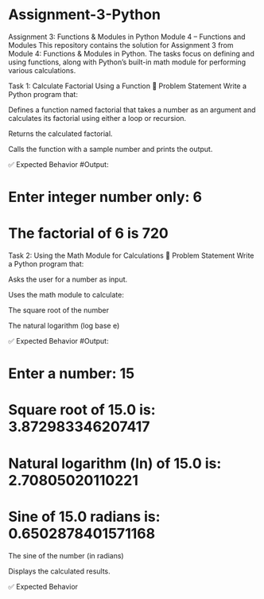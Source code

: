 # Assignment-3-Python
Assignment 3: Functions & Modules in Python
Module 4 – Functions and Modules
This repository contains the solution for Assignment 3 from Module 4: Functions & Modules in Python. The tasks focus on defining and using functions, along with Python’s built-in math module for performing various calculations.

Task 1: Calculate Factorial Using a Function
📝 Problem Statement
Write a Python program that:

Defines a function named factorial that takes a number as an argument and calculates its factorial using either a loop or recursion.

Returns the calculated factorial.

Calls the function with a sample number and prints the output.

✅ Expected Behavior
#Output:
# Enter integer number only: 6
# The factorial of 6 is 720


Task 2: Using the Math Module for Calculations
📝 Problem Statement
Write a Python program that:

Asks the user for a number as input.

Uses the math module to calculate:

The square root of the number

The natural logarithm (log base e)

✅ Expected Behavior
#Output:
# Enter a number: 15
# Square root of 15.0 is: 3.872983346207417
# Natural logarithm (ln) of 15.0 is: 2.70805020110221
# Sine of 15.0 radians is: 0.6502878401571168

The sine of the number (in radians)

Displays the calculated results.

✅ Expected Behavior
